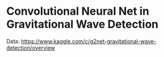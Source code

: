 # Convolutional Neural Net in Gravitational Wave Detection

Data:
https://www.kaggle.com/c/g2net-gravitational-wave-detection/overview
